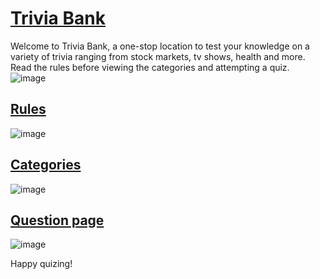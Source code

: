 # [Trivia Bank](https://trivia-bank.netlify.app/index.html)
Welcome to Trivia Bank, a one-stop location to test your knowledge on a variety of trivia ranging from stock markets, tv shows, health and more. Read the rules before viewing the categories and attempting a quiz.
![image](https://user-images.githubusercontent.com/30795425/155004702-e00a0c45-b183-46d1-b380-da27b70709da.png)

## [Rules](https://trivia-bank.netlify.app/pages/rules/rules.html)
![image](https://user-images.githubusercontent.com/30795425/155004747-a6f4668f-b756-4957-ac26-ebfeea2ff6d3.png)

## [Categories](https://trivia-bank.netlify.app/pages/categories/categories.html)
![image](https://user-images.githubusercontent.com/30795425/155004832-9e6f2de1-641a-4f2b-84e8-73ba25d0a0b6.png)

## [Question page](https://trivia-bank.netlify.app/pages/question/question.html)
![image](https://user-images.githubusercontent.com/30795425/155004921-7c654e9c-0b32-4b6d-a506-b7e38887aa61.png)

Happy quizing! 
